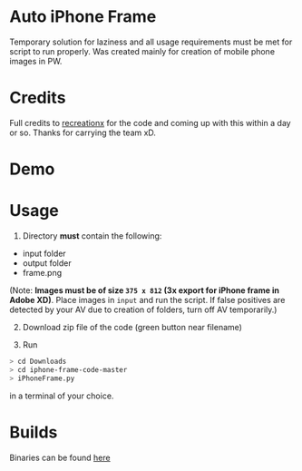 # Auto iPhone Frame
Temporary solution for laziness and all usage requirements must be met for script to run properly. Was created mainly for creation of mobile phone images in PW.

# Credits
Full credits to [recreationx](https://github.com/recreationx) for the code and coming up with this within a day or so. Thanks for carrying the team xD.

# Demo

# Usage

1. Directory **must** contain the following:

- input folder
- output folder
- frame.png

(Note: **Images must be of size `375 x 812` (3x export for iPhone frame in Adobe XD)**. Place images in `input` and run the script. If false positives are detected by your AV due to creation of folders, turn off AV temporarily.)

2. Download zip file of the code (green button near filename)

3. Run

```bash
> cd Downloads
> cd iphone-frame-code-master
> iPhoneFrame.py
```

in a terminal of your choice.

# Builds

Binaries can be found [here](https://github.com/recreationx/autoiPhoneFrame/releases)
